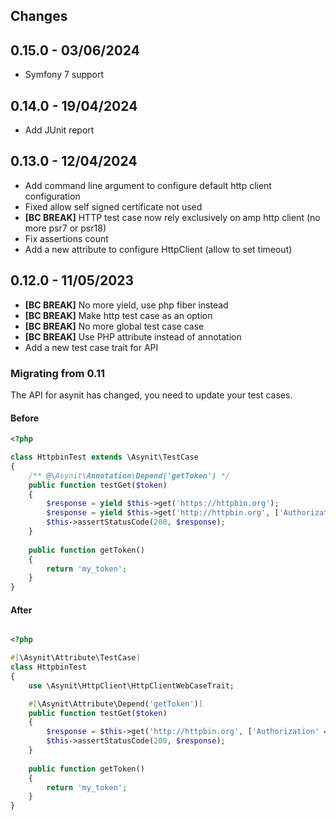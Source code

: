 ## Changes

## 0.15.0 - 03/06/2024

* Symfony 7 support

## 0.14.0 - 19/04/2024

* Add JUnit report

## 0.13.0 - 12/04/2024

* Add command line argument to configure default http client configuration
* Fixed allow self signed certificate not used
* **[BC BREAK]** HTTP test case now rely exclusively on amp http client (no more psr7 or psr18)
* Fix assertions count
* Add a new attribute to configure HttpClient (allow to set timeout)

## 0.12.0 - 11/05/2023

 * **[BC BREAK]** No more yield, use php fiber instead
 * **[BC BREAK]** Make http test case as an option
 * **[BC BREAK]** No more global test case case
 * **[BC BREAK]** Use PHP attribute instead of annotation
 * Add a new test case trait for API

### Migrating from 0.11

The API for asynit has changed, you need to update your test cases.

#### Before

```php
<?php

class HttpbinTest extends \Asynit\TestCase
{
    /** @\Asynit\Annotation\Depend('getToken') */
    public function testGet($token)
    {
        $response = yield $this->get('https://httpbin.org');
        $response = yield $this->get('http://httpbin.org', ['Authorization' => 'Bearer {token}']);
        $this->assertStatusCode(200, $response);
    }
    
    public function getToken()
    {
        return 'my_token';
    }
}
```

#### After

```php

<?php

#[\Asynit\Attribute\TestCase]
class HttpbinTest
{
    use \Asynit\HttpClient\HttpClientWebCaseTrait;

    #[\Asynit\Attribute\Depend('getToken')]
    public function testGet($token)
    {
        $response = $this->get('http://httpbin.org', ['Authorization' => 'Bearer {token}']);
        $this->assertStatusCode(200, $response);
    }
    
    public function getToken()
    {
        return 'my_token';
    }
}
```